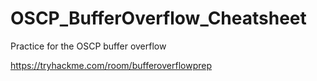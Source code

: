 # OSCP_BufferOverflow_Cheatsheet

Practice for the OSCP buffer overflow

https://tryhackme.com/room/bufferoverflowprep


